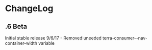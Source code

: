 ChangeLog
=========

.6 Beta
-----------------
Initial stable release
9/6/17 - Removed uneeded terra-consumer--nav-container-width variable
